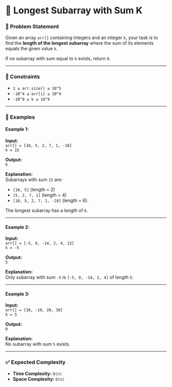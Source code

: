 # 📏 Longest Subarray with Sum K

### 📝 Problem Statement

Given an array `arr[]` containing integers and an integer `k`, your task is to find the **length of the longest subarray** where the sum of its elements equals the given value `k`.

If no subarray with sum equal to `k` exists, return `0`.

---

### 🔑 Constraints

- `1 ≤ arr.size() ≤ 10^5`
- `-10^4 ≤ arr[i] ≤ 10^4`
- `-10^9 ≤ k ≤ 10^9`

---

### 🧩 Examples

#### Example 1:

**Input:**  
`arr[] = [10, 5, 2, 7, 1, -10]`  
`k = 15`

**Output:**  
`6`

**Explanation:**  
Subarrays with sum `15` are:

- `[10, 5]` (length = 2)
- `[5, 2, 7, 1]` (length = 4)
- `[10, 5, 2, 7, 1, -10]` (length = 6).

The longest subarray has a length of `6`.

---

#### Example 2:

**Input:**  
`arr[] = [-5, 8, -14, 2, 4, 12]`  
`k = -5`

**Output:**  
`5`

**Explanation:**  
Only subarray with sum `-5` is `[-5, 8, -14, 2, 4]` of length `5`.

---

#### Example 3:

**Input:**  
`arr[] = [10, -10, 20, 30]`  
`k = 5`

**Output:**  
`0`

**Explanation:**  
No subarray with sum `5` exists.

---

### ✅ Expected Complexity

- **Time Complexity:** `O(n)`
- **Space Complexity:** `O(n)`
